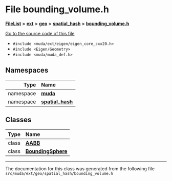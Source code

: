 

# File bounding\_volume.h



[**FileList**](files.md) **>** [**ext**](dir_dee31a662aa40cb7fc08cb07824f4a9a.md) **>** [**geo**](dir_e05e4ae50bce28830f3a7b1d7f2eeff2.md) **>** [**spatial\_hash**](dir_58b30d2a266b6e98a9cbea81c385691b.md) **>** [**bounding\_volume.h**](bounding__volume_8h.md)

[Go to the source code of this file](bounding__volume_8h_source.md)



* `#include <muda/ext/eigen/eigen_core_cxx20.h>`
* `#include <Eigen/Geometry>`
* `#include <muda/muda_def.h>`













## Namespaces

| Type | Name |
| ---: | :--- |
| namespace | [**muda**](namespacemuda.md) <br> |
| namespace | [**spatial\_hash**](namespacemuda_1_1spatial__hash.md) <br> |


## Classes

| Type | Name |
| ---: | :--- |
| class | [**AABB**](classmuda_1_1spatial__hash_1_1_a_a_b_b.md) <br> |
| class | [**BoundingSphere**](classmuda_1_1spatial__hash_1_1_bounding_sphere.md) <br> |



















































------------------------------
The documentation for this class was generated from the following file `src/muda/ext/geo/spatial_hash/bounding_volume.h`

